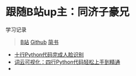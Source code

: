 # 跟随B站up主：同济子豪兄
学习记录  
> [B站](https://space.bilibili.com/1900783/video?tid=0&page=1&keyword=&order=pubdate)
> [Github](https://github.com/TommyZihao)
> [简书](https://www.jianshu.com/u/38cccf09b515)

+ [十行Python代码完成人脸识别](https://www.bilibili.com/video/av52684947)
+ [词云可视化：四行Python代码轻松上手到精通](https://www.bilibili.com/video/av53917673)
+ []()